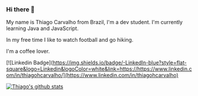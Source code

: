 ### Hi there 👋

My name is Thiago Carvalho from Brazil, I'm a dev student. I'm currently learning Java and JavaScript.

In my free time I like to watch football and go hiking. 

I'm a coffee lover.

[![Linkedin Badge](https://img.shields.io/badge/-LinkedIn-blue?style=flat-square&logo=Linkedin&logoColor=white&link=https://https://www.linkedin.com/in/thiagohcarvalho/](https://www.linkedin.com/in/thiagohcarvalho)


[![Thiago's github stats](https://github-readme-stats.vercel.app/api?username=thh-carvalho&count_private=true)](https://github.com/thh-carvalho)
